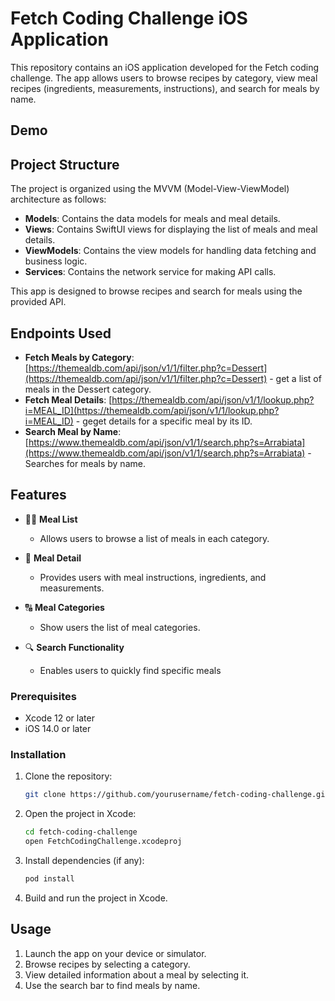 # Fetch Coding Challenge iOS Application
This repository contains an iOS application developed for the Fetch coding challenge. The app allows users to browse recipes by category, view meal recipes (ingredients, measurements, instructions), and search for meals by name.

## Demo


## Project Structure

The project is organized using the MVVM (Model-View-ViewModel) architecture as follows:

- **Models**: Contains the data models for meals and meal details.
- **Views**: Contains SwiftUI views for displaying the list of meals and meal details.
- **ViewModels**: Contains the view models for handling data fetching and business logic.
- **Services**: Contains the network service for making API calls.

This app is designed to browse recipes and search for meals using the provided API.

## Endpoints Used
- **Fetch Meals by Category**: [https://themealdb.com/api/json/v1/1/filter.php?c=Dessert](https://themealdb.com/api/json/v1/1/filter.php?c=Dessert) - get a list of meals in the Dessert category.
- **Fetch Meal Details**: [https://themealdb.com/api/json/v1/1/lookup.php?i=MEAL_ID](https://themealdb.com/api/json/v1/1/lookup.php?i=MEAL_ID) - geget details for a specific meal by its ID.
- **Search Meal by Name**: [https://www.themealdb.com/api/json/v1/1/search.php?s=Arrabiata](https://www.themealdb.com/api/json/v1/1/search.php?s=Arrabiata) - Searches for meals by name.
  
## Features

- 👩‍🍳 **Meal List**
  - Allows users to browse a list of meals in each category.
    
- 📄 **Meal Detail**
  - Provides users with meal instructions, ingredients, and measurements.

- 🔠 **Meal Categories**
  - Show users the list of meal categories.

- 🔍 **Search Functionality**
  - Enables users to quickly find specific meals
 
 
 ### Prerequisites

- Xcode 12 or later
- iOS 14.0 or later

### Installation

1. Clone the repository:
    ```sh
    git clone https://github.com/yourusername/fetch-coding-challenge.git
    ```

2. Open the project in Xcode:
    ```sh
    cd fetch-coding-challenge
    open FetchCodingChallenge.xcodeproj
    ```

3. Install dependencies (if any):
    ```sh
    pod install
    ```

4. Build and run the project in Xcode.

## Usage

1. Launch the app on your device or simulator.
2. Browse recipes by selecting a category.
3. View detailed information about a meal by selecting it.
4. Use the search bar to find meals by name.
